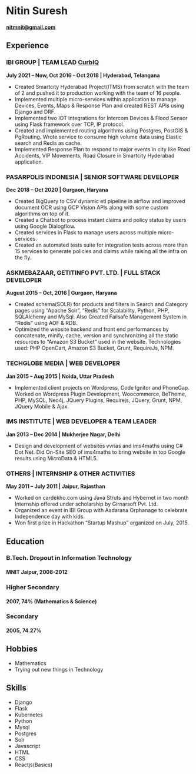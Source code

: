# Nitin Suresh
**[nitmnit@gmail.com](mailto:nitmnit@gmail.com)**
## Experience
### IBI GROUP | TEAM LEAD [CurbIQ](https://curbiq.io/)
**July 2021 – Now, Oct 2016 - Oct 2018 | Hyderabad, Telangana**
* Created Smartcity Hyderabad Project(ITMS) from scratch with the team of 2 and pushed it to production working with the team of 16 people.
* Implemented multiple micro-services within application to manage Devices, Events, Maps & Response Plan and created REST APIs using Django and DRF.
* Implemented two IOT integrations for Intercom Devices & Flood Sensor using Flask framework over TCP, IP protocol.
* Created and implemented routing algorithms using Postgres, PostGIS & PgRouting. Wrote service to consume high volume data using Elastic search and Redis as cache.
* Implemented Response Plan to respond to major events in city like Road Accidents, VIP Movements, Road Closure in Smartcity Hyderabad application.

### PASARPOLIS INDONESIA | SENIOR SOFTWARE DEVELOPER
**Dec 2018 – Oct 2020 | Gurgaon, Haryana**
* Created BigQuery to CSV dynamic etl pipeline in airflow and improved document OCR using GCP Vision APIs along with some custom algorithms on top of it.
* Created a Chatbot to process instant claims and policy status by users using Google Dialogflow.
* Created services in Flask to manage users across multiple micro-services.
* Created an automated tests suite for integration tests across more than 15 services to generate policies and claims while raising all the infra on the fly.
### ASKMEBAZAAR, GETITINFO PVT. LTD. | FULL STACK DEVELOPER
**August 2015 – Oct, 2016 | Gurgaon, Haryana**
* Created schema(SOLR) for products and filters in Search and Category pages using “Apache Solr”, “Redis” for Scalability, Python, PHP, SQLAlchemy and MySql. Also Created Failsafe Management System in “Redis” using AOF & RDB.
* Optimized the website backend and front end performances by concatenate, minify, cache, version and synchronizing all the static resources to “Amazon S3
Bucket” used in the website. Technologies used: PHP OpenCart, Amazon S3 Bucket, Grunt, RequireJs, NPM.
### TECHGLOBE MEDIA | WEB DEVELOPER
**Jan 2015 – Aug 2015 | Noida, Uttar Pradesh**
* Implemented client projects on Wordpress, Code Ignitor and PhoneGap. Worked on Wordpress Plugin Development, Woocommerce, BeTheme, PHP, MySQL, Neo4j, JQuery Plugins, Requirejs, JQuery, Grunt, NPM, JQuery Mobile & Ajax.
### IMS INSTITUTE | WEB DEVELOPER & TEAM LEADER
**Jan 2013 – Dec 2014 | Mukherjee Nagar, Delhi**
* Design and development of websites vvrias and ims4maths using C# Dot Net. Did On-Site SEO of ims4maths to bring website in top Google results using MicroData & HTML5.
### OTHERS | INTERNSHIP & OTHER ACTIVITIES
**May 2011 – July 2011 | Jaipur, Rajasthan**
* Worked on cardekho.com using Java Struts and Hybernet in two month Internship offered under scholarship by Girnarsoft Pvt. Ltd.
* Organized an event in IBI Group with Aadarana Orphanage to celebrate Independence day with kids.
* Won first prize in Hackathon “Startup Mashup” organized on July, 2015.

## Education
### B.Tech. **Dropout** in Information Technology
#### MNIT Jaipur, 2008-2012
### Higher Secondary
#### 2007, 74% (Mathematics & Science)
### Secondary
#### 2005, 74.27%

## Hobbies
* Mathematics
* Trying out new things in Technology

## Skills
* Django
* Flask
* Kubernetes
* Python
* Mysql
* Postgres
* Solr
* Javascript
* HTML 
* CSS
* Reactjs(Basics)
